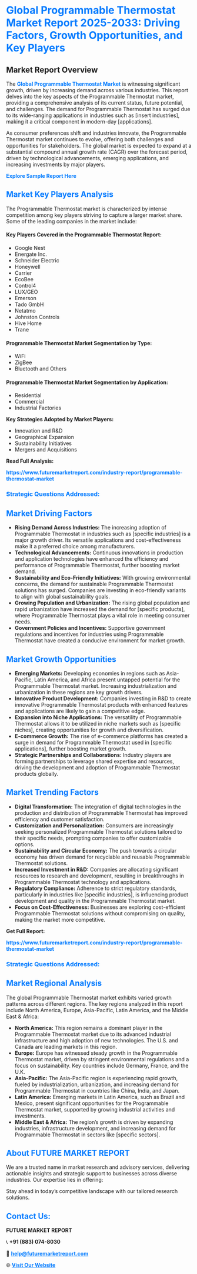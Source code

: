 <h1 style="color: #007BFF;">Global Programmable Thermostat Market Report 2025-2033: Driving Factors, Growth Opportunities, and Key Players</h1>

<section id="overview">
<h2>Market Report Overview</h2>
<p>The <a href="https://www.futuremarketreport.com/industry-report/programmable-thermostat-market" style="color: #007BFF; text-decoration: none;"><strong>Global Programmable Thermostat Market</strong></a> is witnessing significant growth, driven by increasing demand across various industries. This report delves into the key aspects of the Programmable Thermostat market, providing a comprehensive analysis of its current status, future potential, and challenges. The demand for Programmable Thermostat has surged due to its wide-ranging applications in industries such as [insert industries], making it a critical component in modern-day [applications].</p>
<p>As consumer preferences shift and industries innovate, the Programmable Thermostat market continues to evolve, offering both challenges and opportunities for stakeholders. The global market is expected to expand at a substantial compound annual growth rate (CAGR) over the forecast period, driven by technological advancements, emerging applications, and increasing investments by major players.</p>
</section>

<section id="overview">
<p><a href="https://www.futuremarketreport.com/request-sample/reportId=82126" style="color: #007BFF; text-decoration: none;"><strong>Explore Sample Report Here</strong></a></p>
</section>

<section id="key-players">
<h2 style="color: #007BFF;">Market Key Players Analysis</h2>
<p>The Programmable Thermostat market is characterized by intense competition among key players striving to capture a larger market share. Some of the leading companies in the market include:</p>
<h4>Key Players Covered in the Programmable Thermostat Report:</h4>
<ul><li>Google Nest</li><li>Energate Inc.</li><li>Schneider Electric</li><li>Honeywell</li><li>Carrier</li><li>EcoBee</li><li>Control4</li><li>LUX/GEO</li><li>Emerson</li><li>Tado GmbH</li><li>Netatmo</li><li>Johnston Controls</li><li>Hive Home</li><li>Trane</li></ul>
<h4>Programmable Thermostat Market Segmentation by Type:</h4>
<ul><li>WiFi</li><li>ZigBee</li><li>Bluetooth and Others</li></ul>

<h4>Programmable Thermostat Market Segmentation by Application:</h4>
<ul><li>Residential</li><li>Commercial</li><li>Industrial Factories</li></ul>
<p><strong>Key Strategies Adopted by Market Players:</strong></p>
<ul>
<li>Innovation and R&D</li>
<li>Geographical Expansion</li>
<li>Sustainability Initiatives</li>
<li>Mergers and Acquisitions</li>
</ul>
</section>

<section>
<p><strong>Read Full Analysis: </strong></p><a href="https://www.futuremarketreport.com/industry-report/programmable-thermostat-market" style="color: #007BFF; text-decoration: none;"><strong>https://www.futuremarketreport.com/industry-report/programmable-thermostat-market</strong></a>
<h3 style="color: #007BFF;">Strategic Questions Addressed:</h3>
</section>

<section id="driving-factors">
<h2 style="color: #007BFF;">Market Driving Factors</h2>
<ul>
<li><strong>Rising Demand Across Industries:</strong> The increasing adoption of Programmable Thermostat in industries such as [specific industries] is a major growth driver. Its versatile applications and cost-effectiveness make it a preferred choice among manufacturers.</li>
<li><strong>Technological Advancements:</strong> Continuous innovations in production and application technologies have enhanced the efficiency and performance of Programmable Thermostat, further boosting market demand.</li>
<li><strong>Sustainability and Eco-Friendly Initiatives:</strong> With growing environmental concerns, the demand for sustainable Programmable Thermostat solutions has surged. Companies are investing in eco-friendly variants to align with global sustainability goals.</li>
<li><strong>Growing Population and Urbanization:</strong> The rising global population and rapid urbanization have increased the demand for [specific products], where Programmable Thermostat plays a vital role in meeting consumer needs.</li>
<li><strong>Government Policies and Incentives:</strong> Supportive government regulations and incentives for industries using Programmable Thermostat have created a conducive environment for market growth.</li>
</ul>
</section>

<section id="growth-opportunities">
<h2 style="color: #007BFF;">Market Growth Opportunities</h2>
<ul>
<li><strong>Emerging Markets:</strong> Developing economies in regions such as Asia-Pacific, Latin America, and Africa present untapped potential for the Programmable Thermostat market. Increasing industrialization and urbanization in these regions are key growth drivers.</li>
<li><strong>Innovative Product Development:</strong> Companies investing in R&D to create innovative Programmable Thermostat products with enhanced features and applications are likely to gain a competitive edge.</li>
<li><strong>Expansion into Niche Applications:</strong> The versatility of Programmable Thermostat allows it to be utilized in niche markets such as [specific niches], creating opportunities for growth and diversification.</li>
<li><strong>E-commerce Growth:</strong> The rise of e-commerce platforms has created a surge in demand for Programmable Thermostat used in [specific applications], further boosting market growth.</li>
<li><strong>Strategic Partnerships and Collaborations:</strong> Industry players are forming partnerships to leverage shared expertise and resources, driving the development and adoption of Programmable Thermostat products globally.</li>
</ul>
</section>

<section id="trending-factors">
<h2 style="color: #007BFF;">Market Trending Factors</h2>
<ul>
<li><strong>Digital Transformation:</strong> The integration of digital technologies in the production and distribution of Programmable Thermostat has improved efficiency and customer satisfaction.</li>
<li><strong>Customization and Personalization:</strong> Consumers are increasingly seeking personalized Programmable Thermostat solutions tailored to their specific needs, prompting companies to offer customizable options.</li>
<li><strong>Sustainability and Circular Economy:</strong> The push towards a circular economy has driven demand for recyclable and reusable Programmable Thermostat solutions.</li>
<li><strong>Increased Investment in R&D:</strong> Companies are allocating significant resources to research and development, resulting in breakthroughs in Programmable Thermostat technology and applications.</li>
<li><strong>Regulatory Compliance:</strong> Adherence to strict regulatory standards, particularly in industries like [specific industries], is influencing product development and quality in the Programmable Thermostat market.</li>
<li><strong>Focus on Cost-Effectiveness:</strong> Businesses are exploring cost-efficient Programmable Thermostat solutions without compromising on quality, making the market more competitive.</li>
</ul>
</section>

<section>
<p><strong>Get Full Report: </strong></p><a href="https://www.futuremarketreport.com/industry-report/programmable-thermostat-market" style="color: #007BFF; text-decoration: none;"><strong>https://www.futuremarketreport.com/industry-report/programmable-thermostat-market</strong></a>
<h3 style="color: #007BFF;">Strategic Questions Addressed:</h3>
</section>


<section id="regional-analysis">
<h2 style="color: #007BFF;">Market Regional Analysis</h2>
<p>The global Programmable Thermostat market exhibits varied growth patterns across different regions. The key regions analyzed in this report include North America, Europe, Asia-Pacific, Latin America, and the Middle East & Africa:</p>
<ul>
<li><strong>North America:</strong> This region remains a dominant player in the Programmable Thermostat market due to its advanced industrial infrastructure and high adoption of new technologies. The U.S. and Canada are leading markets in this region.</li>
<li><strong>Europe:</strong> Europe has witnessed steady growth in the Programmable Thermostat market, driven by stringent environmental regulations and a focus on sustainability. Key countries include Germany, France, and the U.K.</li>
<li><strong>Asia-Pacific:</strong> The Asia-Pacific region is experiencing rapid growth, fueled by industrialization, urbanization, and increasing demand for Programmable Thermostat in countries like China, India, and Japan.</li>
<li><strong>Latin America:</strong> Emerging markets in Latin America, such as Brazil and Mexico, present significant opportunities for the Programmable Thermostat market, supported by growing industrial activities and investments.</li>
<li><strong>Middle East & Africa:</strong> The region’s growth is driven by expanding industries, infrastructure development, and increasing demand for Programmable Thermostat in sectors like [specific sectors].</li>
</ul>
</section>

<footer>
<h2 style="color: #007BFF;">About FUTURE MARKET REPORT</h2>
<p>We are a trusted name in market research and advisory services, delivering actionable insights and strategic support to businesses across diverse industries. Our expertise lies in offering:</p>

<p>Stay ahead in today’s competitive landscape with our tailored research solutions.</p>

<h2 style="color: #007BFF;">Contact Us:</h2>
<p><strong>FUTURE MARKET REPORT</strong></p>
<p>📞 <strong>+91 (883) 074-8030</strong></p>
<p>📧 <strong><a href="mailto:help@futuremarketreport.com" style="color: #007BFF;">help@futuremarketreport.com</a></strong></p>
<p>🌐 <strong><a href="https://www.futuremarketreport.com/" style="color: #007BFF;">Visit Our Website</a></strong></p>
</footer>